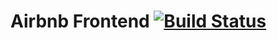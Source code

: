 # Airbnb Frontend [![Build Status](https://travis-ci.org/IldarKamalov/airbnb-demo-frontend.svg?branch=master)](https://travis-ci.org/IldarKamalov/airbnb-demo-frontend)
